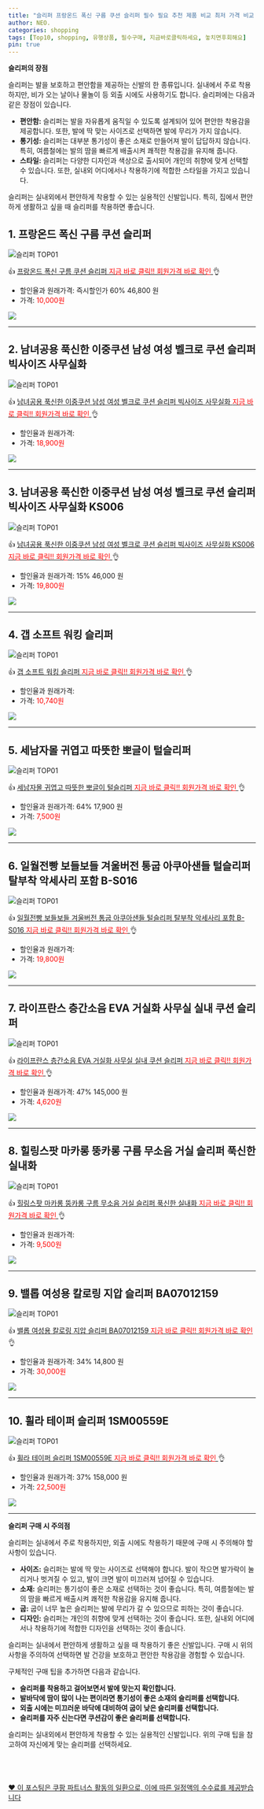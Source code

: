 ```yaml
---
title: "슬리퍼 프랑온드 폭신 구름 쿠션 슬리퍼 필수 필요 추천 제품 비교 최저 가격 비교 장점 구매 후기 구매평"
author: NEO.
categories: shopping
tags: [Top10, shopping, 유행상품, 필수구매, 지금바로클릭하세요, 놓치면후회해요]
pin: true
---
```

**슬리퍼의 장점**

슬리퍼는 발을 보호하고 편안함을 제공하는 신발의 한 종류입니다. 실내에서 주로 착용하지만, 비가 오는 날이나 물놀이 등 외출 시에도 사용하기도 합니다. 슬리퍼에는 다음과 같은 장점이 있습니다.

* **편안함:** 슬리퍼는 발을 자유롭게 움직일 수 있도록 설계되어 있어 편안한 착용감을 제공합니다. 또한, 발에 딱 맞는 사이즈로 선택하면 발에 무리가 가지 않습니다.
* **통기성:** 슬리퍼는 대부분 통기성이 좋은 소재로 만들어져 발이 답답하지 않습니다. 특히, 여름철에는 발의 땀을 빠르게 배출시켜 쾌적한 착용감을 유지해 줍니다.
* **스타일:** 슬리퍼는 다양한 디자인과 색상으로 출시되어 개인의 취향에 맞게 선택할 수 있습니다. 또한, 실내외 어디에서나 착용하기에 적합한 스타일을 가지고 있습니다.

슬리퍼는 실내외에서 편안하게 착용할 수 있는 실용적인 신발입니다. 특히, 집에서 편안하게 생활하고 싶을 때 슬리퍼를 착용하면 좋습니다.

   

## 1. 프랑온드 폭신 구름 쿠션 슬리퍼

![슬리퍼 TOP01](https://thumbnail6.coupangcdn.com/thumbnails/remote/490x490ex/image/retail/images/826989700201718-0b4244a3-5e16-4d5b-9c8a-72e5a955f850.jpg)


👍 [프랑온드 폭신 구름 쿠션 슬리퍼 <font color=red> 지금 바로 클릭!! 회원가격 바로 확인 </font> ](https://link.coupang.com/re/AFFSDP?lptag=AF3617701&subid=GithubCoopas&pageKey=6348122787&traceid=V0-153&itemId=13346748969&vendorItemId=80601935662) 👌 


- 할인율과 원래가격: 즉시할인가 60%  46,800   원
- 가격: <span style='color:red'>10,000원</span>

[![](/discount_price.png)](https://link.coupang.com/re/AFFSDP?lptag=AF3617701&subid=GithubCoopas&pageKey=6348122787&traceid=V0-153&itemId=13346748969&vendorItemId=80601935662)

---


   

## 2. 남녀공용 푹신한 이중쿠션 남성 여성 벨크로 쿠션 슬리퍼 빅사이즈 사무실화

![슬리퍼 TOP01](https://thumbnail6.coupangcdn.com/thumbnails/remote/490x490ex/image/vendor_inventory/a2bc/afac403bf2b021175284d7c4b20f9f41cfd1f9e4981f6cfa733df3ea7c1f.jpg)


👍 [남녀공용 푹신한 이중쿠션 남성 여성 벨크로 쿠션 슬리퍼 빅사이즈 사무실화 <font color=red> 지금 바로 클릭!! 회원가격 바로 확인 </font> ](https://link.coupang.com/re/AFFSDP?lptag=AF3617701&subid=GithubCoopas&pageKey=6539343460&traceid=V0-153&itemId=14553255718&vendorItemId=81796738971) 👌 


- 할인율과 원래가격: 
- 가격: <span style='color:red'>18,900원</span>

[![](/discount_price.png)](https://link.coupang.com/re/AFFSDP?lptag=AF3617701&subid=GithubCoopas&pageKey=6539343460&traceid=V0-153&itemId=14553255718&vendorItemId=81796738971)

---


   

## 3. 남녀공용 푹신한 이중쿠션 남성 여성 벨크로 쿠션 슬리퍼 빅사이즈 사무실화 KS006

![슬리퍼 TOP01](https://thumbnail7.coupangcdn.com/thumbnails/remote/490x490ex/image/vendor_inventory/35b2/484c05a9ab5b010e0c672f08267eec87aeaace87021b188292d33df47f08.jpg)


👍 [남녀공용 푹신한 이중쿠션 남성 여성 벨크로 쿠션 슬리퍼 빅사이즈 사무실화 KS006 <font color=red> 지금 바로 클릭!! 회원가격 바로 확인 </font> ](https://link.coupang.com/re/AFFSDP?lptag=AF3617701&subid=GithubCoopas&pageKey=7070432407&traceid=V0-153&itemId=17556143886&vendorItemId=86683343185) 👌 


- 할인율과 원래가격: 15%  46,000   원
- 가격: <span style='color:red'>19,800원</span>

[![](/discount_price.png)](https://link.coupang.com/re/AFFSDP?lptag=AF3617701&subid=GithubCoopas&pageKey=7070432407&traceid=V0-153&itemId=17556143886&vendorItemId=86683343185)

---


   

## 4. 갭 소프트 워킹 슬리퍼

![슬리퍼 TOP01](https://thumbnail10.coupangcdn.com/thumbnails/remote/490x490ex/image/rs_quotation_api/mqjqrjcy/f718f7c1804a45739caa5abe54fd6efd.jpg)


👍 [갭 소프트 워킹 슬리퍼 <font color=red> 지금 바로 클릭!! 회원가격 바로 확인 </font> ](https://link.coupang.com/re/AFFSDP?lptag=AF3617701&subid=GithubCoopas&pageKey=6332825067&traceid=V0-153&itemId=13250365494&vendorItemId=80508248819) 👌 


- 할인율과 원래가격: 
- 가격: <span style='color:red'>10,740원</span>

[![](/discount_price.png)](https://link.coupang.com/re/AFFSDP?lptag=AF3617701&subid=GithubCoopas&pageKey=6332825067&traceid=V0-153&itemId=13250365494&vendorItemId=80508248819)

---


   

## 5. 세남자몰 귀엽고 따뜻한 뽀글이 털슬리퍼

![슬리퍼 TOP01](https://thumbnail9.coupangcdn.com/thumbnails/remote/490x490ex/image/vendor_inventory/1dc5/34dac4b97af6eab655dd69f010d99ea0c5c59885d56db51e39a055d9c092.jpg)


👍 [세남자몰 귀엽고 따뜻한 뽀글이 털슬리퍼 <font color=red> 지금 바로 클릭!! 회원가격 바로 확인 </font> ](https://link.coupang.com/re/AFFSDP?lptag=AF3617701&subid=GithubCoopas&pageKey=7674872563&traceid=V0-153&itemId=20483880550&vendorItemId=87538022312) 👌 


- 할인율과 원래가격: 64%  17,900   원
- 가격: <span style='color:red'>7,500원</span>

[![](/discount_price.png)](https://link.coupang.com/re/AFFSDP?lptag=AF3617701&subid=GithubCoopas&pageKey=7674872563&traceid=V0-153&itemId=20483880550&vendorItemId=87538022312)

---


   

## 6. 일월전빵 보들보들 겨울버전 통굽 아쿠아샌들 털슬리퍼 탈부착 악세사리 포함 B-S016

![슬리퍼 TOP01](https://thumbnail9.coupangcdn.com/thumbnails/remote/490x490ex/image/vendor_inventory/b9ca/9e9d4825663a9706135a7b5a823ad6f18c300fdcfc83b3afc13b315d499e.jpg)


👍 [일월전빵 보들보들 겨울버전 통굽 아쿠아샌들 털슬리퍼 탈부착 악세사리 포함 B-S016 <font color=red> 지금 바로 클릭!! 회원가격 바로 확인 </font> ](https://link.coupang.com/re/AFFSDP?lptag=AF3617701&subid=GithubCoopas&pageKey=6911888568&traceid=V0-153&itemId=16660334407&vendorItemId=83457839188) 👌 


- 할인율과 원래가격: 
- 가격: <span style='color:red'>19,800원</span>

[![](/discount_price.png)](https://link.coupang.com/re/AFFSDP?lptag=AF3617701&subid=GithubCoopas&pageKey=6911888568&traceid=V0-153&itemId=16660334407&vendorItemId=83457839188)

---


   

## 7. 라이프란스 층간소음 EVA 거실화 사무실 실내 쿠션 슬리퍼

![슬리퍼 TOP01](https://thumbnail6.coupangcdn.com/thumbnails/remote/490x490ex/image/retail/images/492849998718527-53f05793-5ec4-4595-ab69-5723cd650239.jpg)


👍 [라이프란스 층간소음 EVA 거실화 사무실 실내 쿠션 슬리퍼 <font color=red> 지금 바로 클릭!! 회원가격 바로 확인 </font> ](https://link.coupang.com/re/AFFSDP?lptag=AF3617701&subid=GithubCoopas&pageKey=7462638099&traceid=V0-153&itemId=12672411123&vendorItemId=84748162951) 👌 


- 할인율과 원래가격: 47%  145,000   원
- 가격: <span style='color:red'>4,620원</span>

[![](/discount_price.png)](https://link.coupang.com/re/AFFSDP?lptag=AF3617701&subid=GithubCoopas&pageKey=7462638099&traceid=V0-153&itemId=12672411123&vendorItemId=84748162951)

---


   

## 8. 힐링스팟 마카롱 뚱카롱 구름 무소음 거실 슬리퍼 푹신한 실내화

![슬리퍼 TOP01](https://thumbnail6.coupangcdn.com/thumbnails/remote/490x490ex/image/vendor_inventory/4dfc/0a2205922c6b8ecaa4f398a8d52e4926f1fdf83d3727189c408c44358fdb.JPG)


👍 [힐링스팟 마카롱 뚱카롱 구름 무소음 거실 슬리퍼 푹신한 실내화 <font color=red> 지금 바로 클릭!! 회원가격 바로 확인 </font> ](https://link.coupang.com/re/AFFSDP?lptag=AF3617701&subid=GithubCoopas&pageKey=6113414839&traceid=V0-153&itemId=11536903996&vendorItemId=85190533714) 👌 


- 할인율과 원래가격: 
- 가격: <span style='color:red'>9,500원</span>

[![](/discount_price.png)](https://link.coupang.com/re/AFFSDP?lptag=AF3617701&subid=GithubCoopas&pageKey=6113414839&traceid=V0-153&itemId=11536903996&vendorItemId=85190533714)

---


   

## 9. 밸롭 여성용 칼로링 지압 슬리퍼 BA07012159

![슬리퍼 TOP01](https://thumbnail10.coupangcdn.com/thumbnails/remote/490x490ex/image/retail/images/6950407595924951-fb7641be-54c3-4bfc-8e96-0219b68338cd.jpg)


👍 [밸롭 여성용 칼로링 지압 슬리퍼 BA07012159 <font color=red> 지금 바로 클릭!! 회원가격 바로 확인 </font> ](https://link.coupang.com/re/AFFSDP?lptag=AF3617701&subid=GithubCoopas&pageKey=4831579447&traceid=V0-153&itemId=15443206029&vendorItemId=82662830496) 👌 


- 할인율과 원래가격: 34%  14,800   원
- 가격: <span style='color:red'>30,000원</span>

[![](/discount_price.png)](https://link.coupang.com/re/AFFSDP?lptag=AF3617701&subid=GithubCoopas&pageKey=4831579447&traceid=V0-153&itemId=15443206029&vendorItemId=82662830496)

---


   

## 10. 휠라 테이퍼 슬리퍼 1SM00559E

![슬리퍼 TOP01](https://thumbnail6.coupangcdn.com/thumbnails/remote/490x490ex/image/retail/images/2813192636576051-076b994c-a6b3-4726-bd28-fdefe52dc710.png)


👍 [휠라 테이퍼 슬리퍼 1SM00559E <font color=red> 지금 바로 클릭!! 회원가격 바로 확인 </font> ](https://link.coupang.com/re/AFFSDP?lptag=AF3617701&subid=GithubCoopas&pageKey=6306535395&traceid=V0-153&itemId=13885408161&vendorItemId=81135157514) 👌 


- 할인율과 원래가격: 37%  158,000   원
- 가격: <span style='color:red'>22,500원</span>

[![](/discount_price.png)](https://link.coupang.com/re/AFFSDP?lptag=AF3617701&subid=GithubCoopas&pageKey=6306535395&traceid=V0-153&itemId=13885408161&vendorItemId=81135157514)

---
**슬리퍼 구매 시 주의점**

슬리퍼는 실내에서 주로 착용하지만, 외출 시에도 착용하기 때문에 구매 시 주의해야 할 사항이 있습니다.

* **사이즈:** 슬리퍼는 발에 딱 맞는 사이즈로 선택해야 합니다. 발이 작으면 발가락이 눌리거나 벗겨질 수 있고, 발이 크면 발이 미끄러져 넘어질 수 있습니다.
* **소재:** 슬리퍼는 통기성이 좋은 소재로 선택하는 것이 좋습니다. 특히, 여름철에는 발의 땀을 빠르게 배출시켜 쾌적한 착용감을 유지해 줍니다.
* **굽:** 굽이 너무 높은 슬리퍼는 발에 무리가 갈 수 있으므로 피하는 것이 좋습니다.
* **디자인:** 슬리퍼는 개인의 취향에 맞게 선택하는 것이 좋습니다. 또한, 실내외 어디에서나 착용하기에 적합한 디자인을 선택하는 것이 좋습니다.

슬리퍼는 실내에서 편안하게 생활하고 싶을 때 착용하기 좋은 신발입니다. 구매 시 위의 사항을 주의하여 선택하면 발 건강을 보호하고 편안한 착용감을 경험할 수 있습니다.

구체적인 구매 팁을 추가하면 다음과 같습니다.

* **슬리퍼를 착용하고 걸어보면서 발에 맞는지 확인합니다.**
* **발바닥에 땀이 많이 나는 편이라면 통기성이 좋은 소재의 슬리퍼를 선택합니다.**
* **외출 시에는 미끄러운 바닥에 대비하여 굽이 낮은 슬리퍼를 선택합니다.**
* **슬리퍼를 자주 신는다면 쿠션감이 좋은 슬리퍼를 선택합니다.**

슬리퍼는 실내외에서 편안하게 착용할 수 있는 실용적인 신발입니다. 위의 구매 팁을 참고하여 자신에게 맞는 슬리퍼를 선택하세요.<br><br><br><br><br> [ ❤  이 포스팅은 쿠팡 파트너스 활동의 일환으로, 이에 따른 일정액의 수수료를 제공받습니다](https://link.coupang.com/a/bcEFyh)